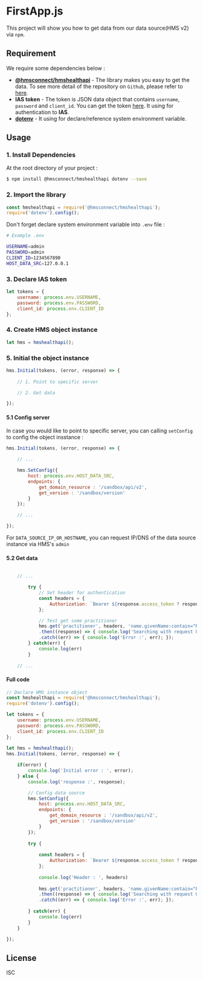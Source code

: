 # **FirstApp.js**

This project will show you how to get data from our data source(HMS v2) via `npm`.

## **Requirement**

We require some dependencies below :

 - [**@hmsconnect/hmshealthapi**](https://www.npmjs.com/package/@hmsconnect/hmshealthapi) - 
 The library makes you easy to get the data. To see more detail of the repository on `Github`, please refer to [here](https://github.com/HMSConnect/hmshealthapi/tree/feature/oauth2-ias).
 - **IAS token** - The token is JSON data object that contains `username`, `password` and `client_id`.
 You can get the token [here](http://ehie-dev.bdms.co.th/). It using for authentication to **IAS**.
 - [**dotenv**](https://www.npmjs.com/package/dotenv) - It using for declare/reference system environment variable.

## **Usage**

### **1. Install Dependencies**

At the root directory of your project :

```bash
$ npm install @hmsconnect/hmshealthapi dotenv --save
```

### **2. Import the library**

```js
const hmshealthapi = require('@hmsconnect/hmshealthapi');
require('dotenv').config();
```

Don't forget declare system environment variable into `.env` file :

```bash
# Example .env

USERNAME=admin
PASSWORD=admin
CLIENT_ID=1234567890
HOST_DATA_SRC=127.0.0.1
```

### **3. Declare IAS token**

```js
let tokens = {
    username: process.env.USERNAME,
    password: process.env.PASSWORD,
    client_id: process.env.CLIENT_ID
};
```

### **4. Create HMS object instance**

```js
let hms = hmshealthapi();
```

### **5. Initial the object instance**

```js
hms.Initial(tokens, (error, response) => {
    
    // 1. Point to specific server

    // 2. Get data

});
```

#### **5.1 Config server**
In case you would like to point to specific server, you can calling `setConfig` to config the object insstance :

```js
hms.Initial(tokens, (error, response) => {

    // ...

    hms.SetConfig({
        host: process.env.HOST_DATA_SRC,
        endpoints: {
            get_domain_resource : '/sandbox/api/v2',
            get_version : '/sandbox/version'
        }
    });

    // ...

});
```

For `DATA_SOURCE_IP_OR_HOSTNAME`, you can request IP/DNS of the data source instance via HMS's `admin`

#### **5.2 Get data**

```js

    // ...

        try {
            // Set header for authentication
            const headers = {
                Authorization: `Bearer ${response.access_token ? response.access_token : ''}`
            };

            // Test get some practitioner
            hms.get('practitioner', headers, 'name.givenName:contain="Rozelle 105418"&sort=-identifier.start')
            .then((response) => { console.log('Searching with request URL:', JSON.stringify(response, null, 2)); })
            .catch((err) => { console.log('Error :', err); });
        } catch(err) {
            console.log(err)
        }
    
    // ...

```

#### **Full code**

```js
// Declare HMS instance object
const hmshealthapi = require('@hmsconnect/hmshealthapi');
require('dotenv').config();

let tokens = {
    username: process.env.USERNAME,
    password: process.env.PASSWORD,
    client_id: process.env.CLIENT_ID
};
   
let hms = hmshealthapi();
hms.Initial(tokens, (error, response) => {

    if(error) {
        console.log('Initial error : ', error);
    } else {
        console.log('response :', response);

        // Config data source
        hms.SetConfig({
            host: process.env.HOST_DATA_SRC,
            endpoints: {
                get_domain_resource : '/sandbox/api/v2',
                get_version : '/sandbox/version'
            }
        });
    
        try {
    
            const headers = {
                Authorization: `Bearer ${response.access_token ? response.access_token : ''}`
            };
    
            console.log('Header : ', headers)
    
            hms.get('practitioner', headers, 'name.givenName:contain="Rozelle"&sort=-identifier.start')
            .then((response) => { console.log('Searching with request URL:', JSON.stringify(response, null, 2)); })
            .catch((err) => { console.log('Error :', err); });
    
        } catch(err) {
            console.log(err)
        }
    }

});
```

## **License**

ISC